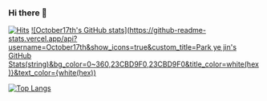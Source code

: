 ### Hi there 👋

<!--
**October7th/October7th** is a ✨ _special_ ✨ repository because its `README.md` (this file) appears on your GitHub profile.

Here are some ideas to get you started:

- 🔭 I’m currently working on ...
- 🌱 I’m currently learning ...
- 👯 I’m looking to collaborate on ...
- 🤔 I’m looking for help with ...
- 💬 Ask me about ...
- 📫 How to reach me: ...
- 😄 Pronouns: ...
- ⚡ Fun fact: ...
-->

[![Hits](https://hits.seeyoufarm.com/api/count/incr/badge.svg?url=https%3A%2F%2Fgithub.com%2Fgjbae1212%2Fhit-counter&count_bg=%23CBD9F0&title_bg=%23CBD9F0&icon=googlefit.svg&icon_color=%23FFDEDE&title=hits&edge_flat=false)](https://hits.seeyoufarm.com)
[![October17th's GitHub stats](https://github-readme-stats.vercel.app/api?username=October17th&show_icons=true&custom_title=Park ye jin's GitHub Stats(string)&bg_color=0~360,23CBD9F0,23CBD9F0&title_color=white(hex)}&text_color={white(hex))
](https://github.com/anuraghazra/github-readme-stats)

[![Top Langs](https://github-readme-stats.vercel.app/api/top-langs/?username=October17th&layout=compact)](https://github.com/anuraghazra/github-readme-stats)
